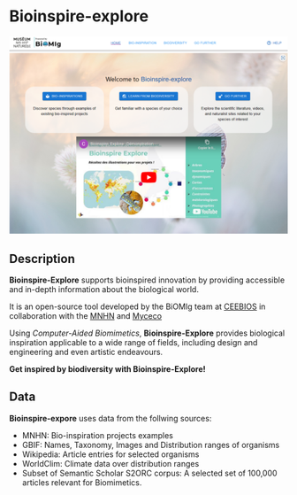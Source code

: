 # Bioinspire-explore
![Bioinspire-explore](public/capture.png "Title")

## Description

**Bioinspire-Explore** supports bioinspired innovation by providing accessible and in-depth information about the biological world.

It is an open-source tool developed by the BiOMIg team at [CEEBIOS](https://ceebios.com/) in collaboration with the [MNHN](https://www.mnhn.fr/fr) and [Myceco](https://www.myceco.com/)

Using *Computer-Aided Biomimetics*, **Bioinspire-Explore** provides biological inspiration applicable to a wide range of fields, including design and engineering and even artistic endeavours.

**Get inspired by biodiversity with Bioinspire-Explore!**

## Data

**Bioinspire-expore** uses data from the follwing sources:
- MNHN: Bio-inspiration projects examples
- GBIF: Names, Taxonomy, Images and Distribution ranges of organisms
- Wikipedia: Article entries for selected organisms
- WorldClim: Climate data over distribution ranges
- Subset of Semantic Scholar S2ORC corpus: A selected set of 100,000 articles relevant for Biomimetics.
